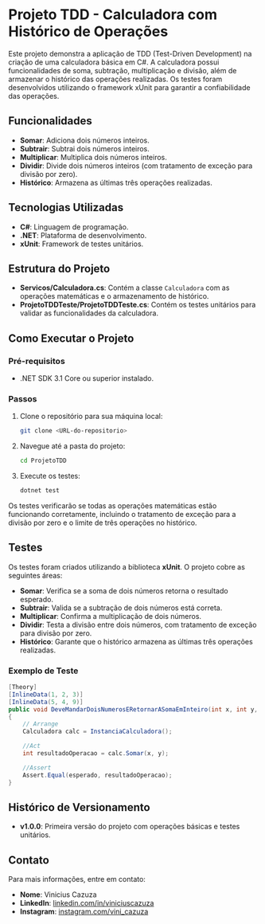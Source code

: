 
# Projeto TDD - Calculadora com Histórico de Operações

Este projeto demonstra a aplicação de TDD (Test-Driven Development) na criação de uma calculadora básica em C#. A calculadora possui funcionalidades de soma, subtração, multiplicação e divisão, além de armazenar o histórico das operações realizadas. Os testes foram desenvolvidos utilizando o framework xUnit para garantir a confiabilidade das operações.

## Funcionalidades

- **Somar**: Adiciona dois números inteiros.
- **Subtrair**: Subtrai dois números inteiros.
- **Multiplicar**: Multiplica dois números inteiros.
- **Dividir**: Divide dois números inteiros (com tratamento de exceção para divisão por zero).
- **Histórico**: Armazena as últimas três operações realizadas.

## Tecnologias Utilizadas

- **C#**: Linguagem de programação.
- **.NET**: Plataforma de desenvolvimento.
- **xUnit**: Framework de testes unitários.

## Estrutura do Projeto

- **Servicos/Calculadora.cs**: Contém a classe `Calculadora` com as operações matemáticas e o armazenamento de histórico.
- **ProjetoTDDTeste/ProjetoTDDTeste.cs**: Contém os testes unitários para validar as funcionalidades da calculadora.

## Como Executar o Projeto

### Pré-requisitos

- .NET SDK 3.1 Core ou superior instalado.

### Passos

1. Clone o repositório para sua máquina local:

   ```bash
   git clone <URL-do-repositorio>
   ```

2. Navegue até a pasta do projeto:

   ```bash
   cd ProjetoTDD
   ```

3. Execute os testes:

   ```bash
   dotnet test
   ```

Os testes verificarão se todas as operações matemáticas estão funcionando corretamente, incluindo o tratamento de exceção para a divisão por zero e o limite de três operações no histórico.

## Testes

Os testes foram criados utilizando a biblioteca **xUnit**. O projeto cobre as seguintes áreas:

- **Somar**: Verifica se a soma de dois números retorna o resultado esperado.
- **Subtrair**: Valida se a subtração de dois números está correta.
- **Multiplicar**: Confirma a multiplicação de dois números.
- **Dividir**: Testa a divisão entre dois números, com tratamento de exceção para divisão por zero.
- **Histórico**: Garante que o histórico armazena as últimas três operações realizadas.

### Exemplo de Teste

```csharp
[Theory]
[InlineData(1, 2, 3)]
[InlineData(5, 4, 9)]
public void DeveMandarDoisNumerosERetornarASomaEmInteiro(int x, int y, int esperado)
{
    // Arrange
    Calculadora calc = InstanciaCalculadora();

    //Act
    int resultadoOperacao = calc.Somar(x, y);

    //Assert
    Assert.Equal(esperado, resultadoOperacao);
}
```

## Histórico de Versionamento

- **v1.0.0**: Primeira versão do projeto com operações básicas e testes unitários.

## Contato

Para mais informações, entre em contato:

- **Nome**: Vinicius Cazuza
- **LinkedIn**: [linkedin.com/in/viniciuscazuza](https://www.linkedin.com/in/viniciuscazuza)
- **Instagram**: [instagram.com/vini_cazuza](https://instagram.com/vini_cazuza)

